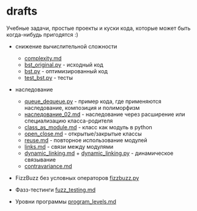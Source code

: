# drafts

Учебные задачи, простые проекты и куски кода, которые может быть когда-нибудь пригодятся :)

- снижение вычислительной сложности
    - [complexity.md](complexity.md)
    - [bst_original.py](bst_original.py) - исходный код
    - [bst.py](bst.py) - оптимизированный код
    - [test_bst.py](test_bst.py) - тесты

- наследование
    - [queue_dequeue.py](queue_dequeue.py) - пример кода, где применяются наследование, композиция и полиморфизм
    - [наследование_02.md](наследование_02.md) - наследование через расширение или специализацию класса-родителя
    - [class_as_module.md](class_as_module.md) - класс как модуль в python
    - [open_close.md](open_close.md) - открытые/закрытые классы
    - [reuse.md](reuse.md) - повторное использование модулей
    - [links.md](links.md) - связи между модулями
    - [dynamic_linking.md](dynamic_linking.md) + [dynamic_linking.py](dynamic_linking.py) - динамическое связывание
    - [contravariance.md](contravariance.md)

- FizzBuzz без условных операторов [fizzbuzz.py](fizzbuzz.py)

- Фазз-тестинги [fuzz_testing.md](fuzz_testing.md)

- Уровни программы [program_levels.md](program_levels.md)
